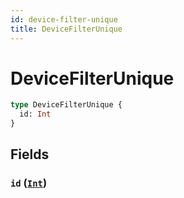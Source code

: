 ```yaml
---
id: device-filter-unique
title: DeviceFilterUnique
---
```


 # DeviceFilterUnique





```graphql
type DeviceFilterUnique {
  id: Int
}
```


## Fields

### `id` ([`Int`](/scalars/int))






